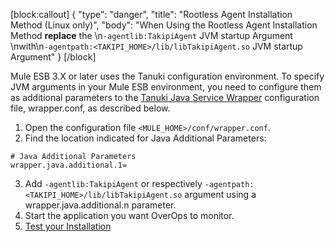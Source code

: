 [block:callout]
{
  "type": "danger",
  "title": "Rootless Agent Installation Method (Linux only)",
  "body": "When Using the Rootless Agent Installation Method **replace** the \n```-agentlib:TakipiAgent``` JVM startup Argument \nwith\n```-agentpath:<TAKIPI_HOME>/lib/libTakipiAgent.so``` JVM startup Argument"
}
[/block]

Mule ESB 3.X or later uses the Tanuki configuration environment. To specify JVM arguments in your Mule ESB environment, you need to configure them as additional parameters to the [Tanuki Java Service Wrapper](http://wrapper.tanukisoftware.org/) configuration file, wrapper.conf, as described below. 

 

1. Open the configuration file ```<MULE_HOME>/conf/wrapper.conf```.
2. Find the location indicated for Java Additional Parameters:
```
# Java Additional Parameters 
wrapper.java.additional.1=
```
3. Add ```-agentlib:TakipiAgent```  or respectively `-agentpath:<TAKIPI_HOME>/lib/libTakipiAgent.so`  argument using a wrapper.java.additional.n parameter.
4. Start the application you want OverOps to monitor.
5. [Test your Installation](doc:test-your-installation)
